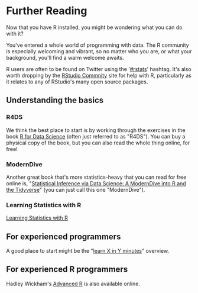# Further Reading

Now that you have R installed, you might be wondering what you can do with it?

You've entered a whole world of programming with data. The R community is especially welcoming and vibrant, so no matter
who you are, or what your background, you'll find a warm welcome awaits. 

R users are often to be found on Twitter using the '[#rstats](https://twitter.com/search?q=%23rstats)' hashtag. It's
also worth dropping by the [RStudio Commnity](https://community.rstudio.com/) site for help with R, particularly as it
relates to any of RStudio's many open source packages.

## Understanding the basics

### R4DS

We think the best place to start is by working through the exercises in the book 
[R for Data Science](https://r4ds.had.co.nz) (often just referred to as "R4DS").
You can buy a physical copy of the book, but you can also read the whole thing
online, for free!

### ModernDive

Another great book that's more statistics-heavy that you can read for free online is, 
"[Statistical Inference via Data Science: A ModernDive into R and the Tidyverse](https://moderndive.com)"
(you can just call this one "ModernDive").

### Learning Statistics with R

[Learning Statistics with R](http://tidylsr.djnavarro.net/index.html)


## For experienced programmers

A good place to start might be the
"[learn X in Y minutes](https://learnxinyminutes.com/docs/r/)" overview.

## For experienced R programmers

Hadley Wickham's [Advanced R](https://adv-r.hadley.nz) is also available online.
